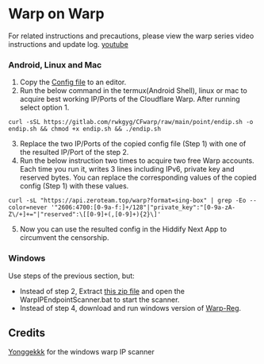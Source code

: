 # Warp on Warp

For related instructions and precautions, please view the warp series video instructions and update log. [youtube](https://www.youtube.com/playlist?list=PLMgly2AulGG-WqPXPkHlqWVSfQ3XjHNw8)

### Android, Linux and Mac

1. Copy the [Config file](Hiddify.json-(warp)) to an editor.
2. Run the below command in the termux(Android Shell), linux or mac to acquire best working IP/Ports of the Cloudflare Warp. After running select option 1.
```
curl -sSL https://gitlab.com/rwkgyg/CFwarp/raw/main/point/endip.sh -o endip.sh && chmod +x endip.sh && ./endip.sh
```
3. Replace the two IP/Ports of the copied config file (Step 1) with one of the resulted IP/Port of the step 2.
4. Run the below instruction two times to acquire two free Warp accounts. Each time you run it, writes 3 lines including IPv6, private key and reserved bytes. You can replace the corresponding values of the copied config (Step 1) with these values.
```
curl -sL "https://api.zeroteam.top/warp?format=sing-box" | grep -Eo --color=never '"2606:4700:[0-9a-f:]+/128"|"private_key":"[0-9a-zA-Z\/+]+="|"reserved":\[[0-9]+(,[0-9]+){2}\]'
```
5. Now you can use the resulted config in the Hiddify Next App to circumvent the censorship.

### Windows

Use steps of the previous section, but:

 - Instead of step 2, Extract [this zip file](https://github.com/SSLRI/configs/blob/main/WINwarp%E8%87%AAIP-v23.11.15.zip) and open the WarpIPEndpointScanner.bat to start the scanner.
 - Instead of step 4, download and run windows version of [Warp-Reg](https://github.com/badafans/warp-reg/releases).

 ## Credits
 
 [Yonggekkk](https://github.com/yonggekkk/warp-yg) for the windows warp IP scanner
